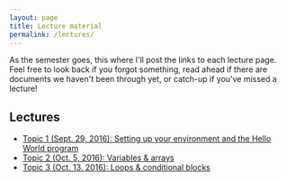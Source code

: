 ```yaml
---
layout: page
title: Lecture material
permalink: /lectures/
---
```


As the semester goes, this where I'll post the links to each lecture page. Feel free to look back if you forgot something, read ahead if there are documents we haven't been through yet, or catch-up if you've missed a lecture!

## Lectures

- [Topic 1 (Sept. 29, 2016): Setting up your environment and the Hello World program](http://www.marccataford.xyz/IntroToProgramming-Fall2016/Lecture-1/)
- [Topic 2 (Oct. 5, 2016): Variables & arrays](http://www.marccataford.xyz/IntroToProgramming-Fall2016/Lecture-2/)
- [Topic 3 (Oct. 13, 2016): Loops & conditional blocks](http://www.marccataford.xyz/IntroToProgramming-Fall2016/Lecture-3/)
